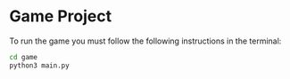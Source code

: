 # Game Project

To run the game you must follow the following instructions in the terminal:

```sh
cd game
python3 main.py
```
